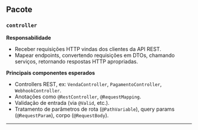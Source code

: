 ## Pacote

### `controller`

**Responsabilidade**  
- Receber requisições HTTP vindas dos clientes da API REST.  
- Mapear endpoints, convertendo requisições em DTOs, chamando serviços, retornando respostas HTTP apropriadas.

**Principais componentes esperados**  
- Controllers REST, ex: `VendaController`, `PagamentoController`, `WebhookController`.  
- Anotações como `@RestController`, `@RequestMapping`.  
- Validação de entrada (via `@Valid`, etc.).  
- Tratamento de parâmetros de rota (`@PathVariable`), query params (`@RequestParam`), corpo (`@RequestBody`).

---